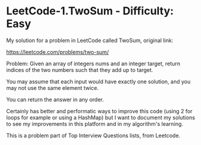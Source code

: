 # LeetCode-1.TwoSum - Difficulty: Easy

My solution for a problem in LeetCode called TwoSum, original link: 

https://leetcode.com/problems/two-sum/

Problem: Given an array of integers nums and an integer target, return indices of the two numbers such that they add up to target.

You may assume that each input would have exactly one solution, and you may not use the same element twice.

You can return the answer in any order.

Certainly has better and performatic ways to improve this code (using 2 for loops for example or using a HashMap) but I want to document my solutions
to see my improvements in this platform and in my algorithm's learning.

This is a problem part of Top Interview Questions lists, from Leetcode.
